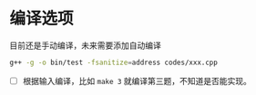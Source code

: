 # 编译选项

目前还是手动编译，未来需要添加自动编译

``` bash
g++ -g -o bin/test -fsanitize=address codes/xxx.cpp
```

- [ ] 根据输入编译，比如 `make 3` 就编译第三题，不知道是否能实现。